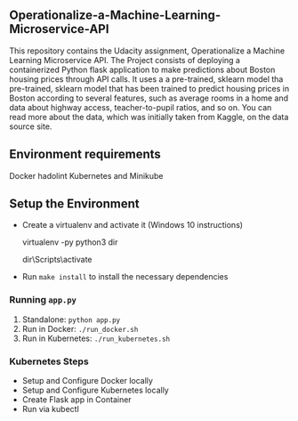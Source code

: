 [![<novith>](https://circleci.com/gh/novith/Operationalize-a-Machine-Learning-Microservice-API.svg?style=svg)](https://circleci.com/gh/novith/Operationalize-a-Machine-Learning-Microservice-API)

## Operationalize-a-Machine-Learning-Microservice-API
This repository contains the Udacity assignment, Operationalize a Machine Learning Microservice API. The Project consists of deploying a containerized Python flask application to make predictions about Boston housing prices through API calls. It uses a a pre-trained, sklearn model tha pre-trained, sklearn model that has been trained to predict housing prices in Boston according to several features, such as average rooms in a home and data about highway access, teacher-to-pupil ratios, and so on. You can read more about the data, which was initially taken from Kaggle, on the data source site. 

## Environment requirements

Docker
hadolint
Kubernetes and Minikube

## Setup the Environment

* Create a virtualenv and activate it (Windows 10 instructions)

	virtualenv -py python3 dir

	dir\Scripts\activate
    
* Run `make install` to install the necessary dependencies

### Running `app.py`

1. Standalone:  `python app.py`
2. Run in Docker:  `./run_docker.sh`
3. Run in Kubernetes:  `./run_kubernetes.sh`

### Kubernetes Steps

* Setup and Configure Docker locally
* Setup and Configure Kubernetes locally
* Create Flask app in Container
* Run via kubectl

